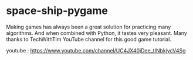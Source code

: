 # space-ship-pygame


Making games has always been a great solution for practicing many algorithms.
And when combined with Python, it tastes very pleasant.
Many thanks to TechWithTim YouTube channel for this good game tutorial.


youtube : https://www.youtube.com/channel/UC4JX40jDee_tINbkjycV4Sg







